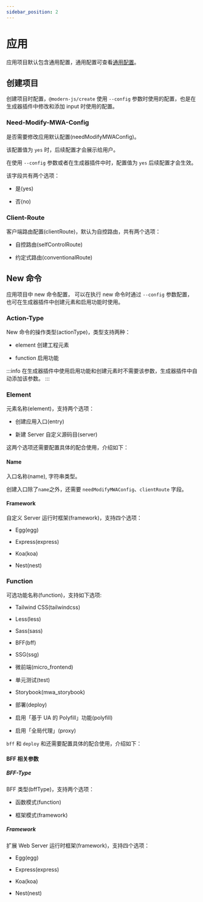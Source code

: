 ```yaml
---
sidebar_position: 2
---
```


# 应用

应用项目默认包含通用配置，通用配置可查看[通用配置](/docs/configure/generator/introduce#通用配置)。

## 创建项目

创建项目时配置，`@modern-js/create` 使用 `--config` 参数时使用的配置，也是在生成器插件中修改和添加 input 时使用的配置。

### Need-Modify-MWA-Config

是否需要修改应用默认配置(needModifyMWAConfig)。

该配置值为 `yes` 时，后续配置才会展示给用户。

在使用 `--config` 参数或者在生成器插件中时，配置值为 `yes` 后续配置才会生效。

该字段共有两个选项：

- 是(yes)

- 否(no)

### Client-Route

客户端路由配置(clientRoute)，默认为自控路由，共有两个选项：

- 自控路由(selfControlRoute)

- 约定式路由(conventionalRoute)

## New 命令

应用项目中 new 命令配置， 可以在执行 new 命令时通过 `--config` 参数配置，也可在生成器插件中创建元素和启用功能时使用。

### Action-Type

New 命令的操作类型(actionType)，类型支持两种：

- element 创建工程元素

- function 启用功能

:::info
在生成器插件中使用启用功能和创建元素时不需要该参数，生成器插件中自动添加该参数。
:::

### Element

元素名称(element)，支持两个选项：

- 创建应用入口(entry)

- 新建 Server 自定义源码目(server)

这两个选项还需要配置具体的配合使用，介绍如下：

#### Name

入口名称(name), 字符串类型。

创建入口除了`name`之外，还需要 `needModifyMWAConfig`、`clientRoute` 字段。

#### Framework

自定义 Server 运行时框架(framework)，支持四个选项：

- Egg(egg)

- Express(express)

- Koa(koa)

- Nest(nest)

### Function

可选功能名称(function)，支持如下选项:

- Tailwind CSS(tailwindcss)

- Less(less)

- Sass(sass)

- BFF(bff)

- SSG(ssg)

- 微前端(micro_frontend)

- 单元测试(test)

- Storybook(mwa_storybook)

- 部署(deploy)

- 启用「基于 UA 的 Polyfill」功能(polyfill)

- 启用「全局代理」(proxy)

`bff` 和 `deploy` 和还需要配置具体的配合使用，介绍如下：

#### BFF 相关参数

##### BFF-Type

BFF 类型(bffType)，支持两个选项：

- 函数模式(function)

- 框架模式(framework)

##### Framework

扩展 Web Server 运行时框架(framework)，支持四个选项：

- Egg(egg)

- Express(express)

- Koa(koa)

- Nest(nest)
